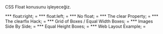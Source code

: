 CSS Float konusunu işleyeceğiz.

*** float:right; = 
*** float:left; =
*** No float; =
*** The clear Property; =
*** The clearfix Hack; =
*** Grid of Boxes / Equal Width Boxes; =
*** Images Side By Side; =
*** Equal Height Boxes; =
*** Web Layout Example; =